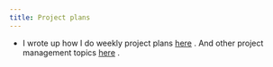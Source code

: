 ```yaml
---
title: Project plans
---
```


* I wrote up how I do weekly project plans [here](https://www.rubick.com/weekly-project-plans/) . And other project management topics [here](https://www.rubick.com/tag/project-management) .

          